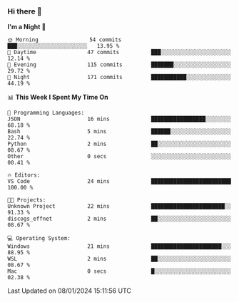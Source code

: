 ### Hi there 👋

<!--
**ALiersEL/ALiersEL** is a ✨ _special_ ✨ repository because its `README.md` (this file) appears on your GitHub profile.

Here are some ideas to get you started:

- 🔭 I’m currently working on ...
- 🌱 I’m currently learning ...
- 👯 I’m looking to collaborate on ...
- 🤔 I’m looking for help with ...
- 💬 Ask me about ...
- 📫 How to reach me: ...
- 😄 Pronouns: ...
- ⚡ Fun fact: ...
-->

<!--START_SECTION:waka-->
**I'm a Night 🦉** 

```text
🌞 Morning                54 commits          ███░░░░░░░░░░░░░░░░░░░░░░   13.95 % 
🌆 Daytime                47 commits          ███░░░░░░░░░░░░░░░░░░░░░░   12.14 % 
🌃 Evening                115 commits         ███████░░░░░░░░░░░░░░░░░░   29.72 % 
🌙 Night                  171 commits         ███████████░░░░░░░░░░░░░░   44.19 % 
```


📊 **This Week I Spent My Time On** 

```text
💬 Programming Languages: 
JSON                     16 mins             █████████████████░░░░░░░░   68.18 % 
Bash                     5 mins              ██████░░░░░░░░░░░░░░░░░░░   22.74 % 
Python                   2 mins              ██░░░░░░░░░░░░░░░░░░░░░░░   08.67 % 
Other                    0 secs              ░░░░░░░░░░░░░░░░░░░░░░░░░   00.41 % 

🔥 Editors: 
VS Code                  24 mins             █████████████████████████   100.00 % 

🐱‍💻 Projects: 
Unknown Project          22 mins             ███████████████████████░░   91.33 % 
discogs_effnet           2 mins              ██░░░░░░░░░░░░░░░░░░░░░░░   08.67 % 

💻 Operating System: 
Windows                  21 mins             ██████████████████████░░░   88.95 % 
WSL                      2 mins              ██░░░░░░░░░░░░░░░░░░░░░░░   08.67 % 
Mac                      0 secs              █░░░░░░░░░░░░░░░░░░░░░░░░   02.38 % 
```


 Last Updated on 08/01/2024 15:11:56 UTC
<!--END_SECTION:waka-->
